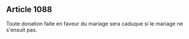 Article 1088
----
Toute donation faite en faveur du mariage sera caduque si le mariage ne s'ensuit
pas.
